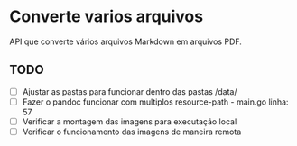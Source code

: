 # Converte varios arquivos

API que converte vários arquivos Markdown em arquivos PDF.


## TODO

- [ ] Ajustar as pastas para funcionar dentro das pastas /data/
- [ ] Fazer o pandoc funcionar com multiplos resource-path - main.go linha: 57
- [ ] Verificar a montagem das imagens para executação local
- [ ] Verificar o funcionamento das imagens de maneira remota